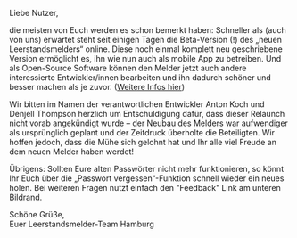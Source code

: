 Liebe Nutzer, 

die meisten von Euch werden es schon bemerkt haben: Schneller als (auch von uns) erwartet steht seit einigen Tagen die Beta-Version (!) des „neuen Leerstandsmelders“ online. Diese noch einmal komplett neu geschriebene Version ermöglicht es, ihn wie nun auch als mobile App zu betreiben. Und als Open-Source Software können den Melder jetzt auch andere interessierte Entwickler/innen bearbeiten und ihn dadurch schöner und besser machen als je zuvor. ([Weitere Infos hier](https://www.leerstandsmelder.de/posts/der-neue-leerstandsmelder)) 

Wir bitten im Namen der verantwortlichen Entwickler Anton Koch und Denjell Thompson herzlich um Entschuldigung dafür, dass dieser Relaunch nicht vorab angekündigt wurde – der Neubau des Melders war aufwendiger als ursprünglich geplant und der Zeitdruck überholte die Beteiligten. Wir hoffen jedoch, dass die Mühe sich gelohnt hat und Ihr alle viel Freude an dem neuen Melder haben werdet! 

Übrigens: Sollten Eure alten Passwörter nicht mehr funktionieren, so könnt Ihr Euch über die „Passwort vergessen“-Funktion schnell wieder ein neues holen. Bei weiteren Fragen nutzt einfach den "Feedback" Link am unteren Bildrand.

Schöne Grüße,  
Euer Leerstandsmelder-Team Hamburg